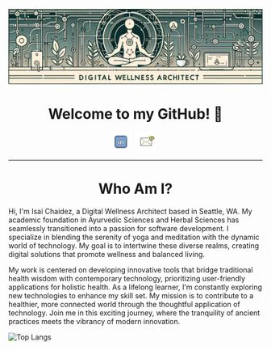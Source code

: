![My Great Header](./assets/banner.png)

<h1 align="center"> Welcome to my GitHub! 🌱</h1>

<div align="center">
  <a href="https://www.linkedin.com/in/ichaidez/" target="_blank" rel="noopener noreferrer"><img height="38"src="./assets/icons8-linkedin-100.png"></a>&nbsp;&nbsp;
  <a href=mailto:isaichaidez@gmail.com target="blank"><img height="38" src="./assets/icons8-email-100.png"></a>&nbsp;&nbsp;
</div>

---

<h1 align="center">Who Am I?</h1>

Hi, I'm Isai Chaidez, a Digital Wellness Architect based in Seattle, WA. My academic foundation in Ayurvedic Sciences and Herbal Sciences has seamlessly transitioned into a passion for software development. I specialize in blending the serenity of yoga and meditation with the dynamic world of technology. My goal is to intertwine these diverse realms, creating digital solutions that promote wellness and balanced living.

My work is centered on developing innovative tools that bridge traditional health wisdom with contemporary technology, prioritizing user-friendly applications for holistic health. As a lifelong learner, I'm constantly exploring new technologies to enhance my skill set. My mission is to contribute to a healthier, more connected world through the thoughtful application of technology. Join me in this exciting journey, where the tranquility of ancient practices meets the vibrancy of modern innovation.

![Top Langs](https://github-readme-stats.vercel.app/api/top-langs/?username=arvoya&size_weight=0.5&count_weight=0.5)
